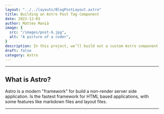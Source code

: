 ```yaml
---
layout: "../../layouts/BlogPostLayout.astro"
title: Building an Astro Post Tag Component
date: 2022-12-03
author: Matteo Manià
image: {
  src: "/images/post-6.jpg",
  alt: "A picture of a coder",
}
description: In this project, we’ll build out a custom Astro component for post tags.
draft: false
category: Astro
---
```



---

<h2>
  What is Astro?
</h2>

Astro is a modern "framework" for build a non-render server side application. Is the fastest
framework for HTML based applications, with some features like markdown files and layout files.

--- 
